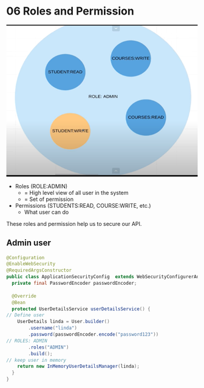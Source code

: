 # 06 Roles and Permission
![img](resource/06/01.png)
- Roles (ROLE:ADMIN) 
    - = High level view of all user in the system 
    - = Set of permission
- Permissions (STUDENTS:READ, COURSE:WRITE, etc.)
    - What user can do
    
These roles and permission help us to secure our API.

## Admin user
```java
@Configuration
@EnableWebSecurity
@RequiredArgsConstructor
public class ApplicationSecurityConfig  extends WebSecurityConfigurerAdapter {
  private final PasswordEncoder passwordEncoder;
  
  @Override
  @Bean
  protected UserDetailsService userDetailsService() {
// Define user
    UserDetails linda = User.builder()
        .username("linda")
        .password(passwordEncoder.encode("password123"))
// ROLES: ADMIN
        .roles("ADMIN")
        .build();
// keep user in memory     
    return new InMemoryUserDetailsManager(linda);
  }
}
```